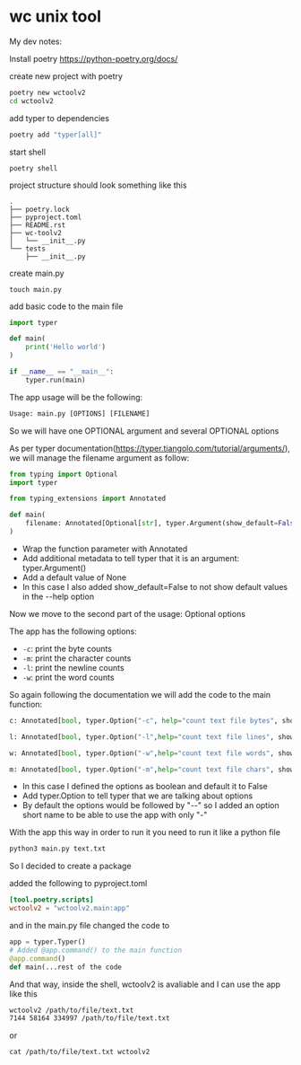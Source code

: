 # wc unix tool

My dev notes:

Install poetry
https://python-poetry.org/docs/

create new project with poetry

```bash
poetry new wctoolv2
cd wctoolv2
```

add typer to dependencies

```bash
poetry add "typer[all]"
```

start shell
```
poetry shell
```

project structure should look something like this

```
.
├── poetry.lock
├── pyproject.toml
├── README.rst
├── wc-toolv2
│   └── __init__.py
└── tests
    ├── __init__.py
```

create main.py

```
touch main.py
```

add basic code to the main file

```python
import typer

def main(
	print('Hello world')
)

if __name__ == "__main__":
	typer.run(main)

```

The app usage will be the following:

```python
Usage: main.py [OPTIONS] [FILENAME]
```

So we will have one OPTIONAL argument and several OPTIONAL options

As per typer documentation(https://typer.tiangolo.com/tutorial/arguments/), we will manage the filename argument as follow:

```python
from typing import Optional
import typer

from typing_extensions import Annotated

def main(
	filename: Annotated[Optional[str], typer.Argument(show_default=False)] = None,
)

```

- Wrap the function parameter with Annotated
- Add additional metadata to tell typer that it is an argument: typer.Argument()
- Add a default value of None
- In this case I also added show_default=False to not show default values in the --help option

Now we move to the second part of the usage: Optional options

The app has the following options:
- `-c`: print the byte counts
- `-m`: print the character counts
- `-l`: print the newline counts
- `-w`: print the word counts

So again following the documentation we will add the code to the main function:

```python
c: Annotated[bool, typer.Option("-c", help="count text file bytes", show_default=False)] = False,

l: Annotated[bool, typer.Option("-l",help="count text file lines", show_default=False)] = False,

w: Annotated[bool, typer.Option("-w",help="count text file words", show_default=False)] = False,

m: Annotated[bool, typer.Option("-m",help="count text file chars", show_default=False)] = False,
```

- In this case I defined the options as boolean and default it to False
- Add typer.Option to tell typer that we are talking about options
- By default the options would be followed by "--" so I added an option short name to be able to use the app with only "-"


With the app this way in order to run it you need to run it like a python file

```bash
python3 main.py text.txt
```

So I decided to create a package

added the following to pyproject.toml

```toml
[tool.poetry.scripts]
wctoolv2 = "wctoolv2.main:app"
```

and in the main.py file changed the code to

```python
app = typer.Typer()
# Added @app.command() to the main function
@app.command()
def main(...rest of the code

```

And that way, inside the shell, wctoolv2 is avaliable and I can use the app like this
```bash
wctoolv2 /path/to/file/text.txt
7144 58164 334997 /path/to/file/text.txt
```

or
```
cat /path/to/file/text.txt wctoolv2
